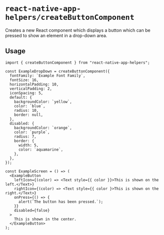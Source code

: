 # `react-native-app-helpers/createButtonComponent`

Creates a new React component which displays a button which can be pressed to
show an element in a drop-down area.

## Usage

```tsx
import { createButtonComponent } from "react-native-app-helpers";

const ExampleDropDown = createButtonComponent({
  fontFamily: `Example Font Family`,
  fontSize: 16,
  horizontalPadding: 10,
  verticalPadding: 2,
  iconSpacing: 5,
  default: {
    backgroundColor: `yellow`,
    color: `blue`,
    radius: 10,
    border: null,
  },
  disabled: {
    backgroundColor: `orange`,
    color: `purple`,
    radius: 7,
    border: {
      width: 5,
      color: `aquamarine`,
    },
  },
});

const ExampleScreen = () => (
  <ExampleButton
    leftIcon={(color) => <Text style={{ color }}>This is shown on the left.</Text>}
    rightIcon={(color) => <Text style={{ color }>This is shown on the right.</Text>}
    onPress={() => {
      alert(`The button has been pressed.`);
    }}
    disabled={false}
  >
    This is shown in the center.
  </ExampleButton>
);
```
